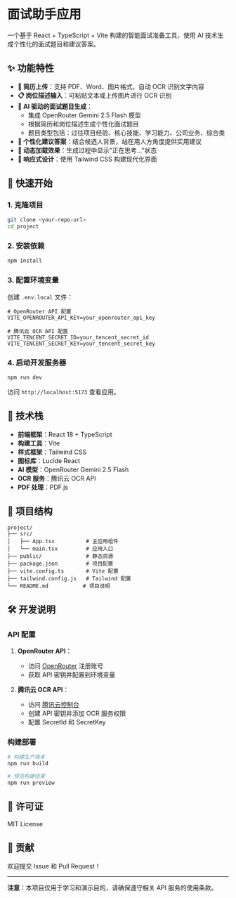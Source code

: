 # 面试助手应用

一个基于 React + TypeScript + Vite 构建的智能面试准备工具，使用 AI 技术生成个性化的面试题目和建议答案。

## ✨ 功能特性

- **📄 简历上传**：支持 PDF、Word、图片格式，自动 OCR 识别文字内容
- **📋 岗位描述输入**：可粘贴文本或上传图片进行 OCR 识别
- **🤖 AI 驱动的面试题目生成**：
  - 集成 OpenRouter Gemini 2.5 Flash 模型
  - 根据简历和岗位描述生成个性化面试题目
  - 题目类型包括：过往项目经验、核心技能、学习能力、公司业务、综合类
- **🎯 个性化建议答案**：结合候选人背景，站在用人方角度提供实用建议
- **🔄 动态加载效果**：生成过程中显示"正在思考..."状态
- **📱 响应式设计**：使用 Tailwind CSS 构建现代化界面

## 🚀 快速开始

### 1. 克隆项目
```bash
git clone <your-repo-url>
cd project
```

### 2. 安装依赖
```bash
npm install
```

### 3. 配置环境变量
创建 `.env.local` 文件：
```env
# OpenRouter API 配置
VITE_OPENROUTER_API_KEY=your_openrouter_api_key

# 腾讯云 OCR API 配置
VITE_TENCENT_SECRET_ID=your_tencent_secret_id
VITE_TENCENT_SECRET_KEY=your_tencent_secret_key
```

### 4. 启动开发服务器
```bash
npm run dev
```

访问 `http://localhost:5173` 查看应用。

## 🔧 技术栈

- **前端框架**：React 18 + TypeScript
- **构建工具**：Vite
- **样式框架**：Tailwind CSS
- **图标库**：Lucide React
- **AI 模型**：OpenRouter Gemini 2.5 Flash
- **OCR 服务**：腾讯云 OCR API
- **PDF 处理**：PDF.js

## 📁 项目结构

```
project/
├── src/
│   ├── App.tsx          # 主应用组件
│   └── main.tsx         # 应用入口
├── public/              # 静态资源
├── package.json         # 项目配置
├── vite.config.ts       # Vite 配置
├── tailwind.config.js   # Tailwind 配置
└── README.md           # 项目说明
```

## 🛠️ 开发说明

### API 配置

1. **OpenRouter API**：
   - 访问 [OpenRouter](https://openrouter.ai/) 注册账号
   - 获取 API 密钥并配置到环境变量

2. **腾讯云 OCR API**：
   - 访问 [腾讯云控制台](https://console.cloud.tencent.com/cam/capi)
   - 创建 API 密钥并添加 OCR 服务权限
   - 配置 SecretId 和 SecretKey

### 构建部署

```bash
# 构建生产版本
npm run build

# 预览构建结果
npm run preview
```

## 📄 许可证

MIT License

## 🤝 贡献

欢迎提交 Issue 和 Pull Request！

---

**注意**：本项目仅用于学习和演示目的，请确保遵守相关 API 服务的使用条款。
